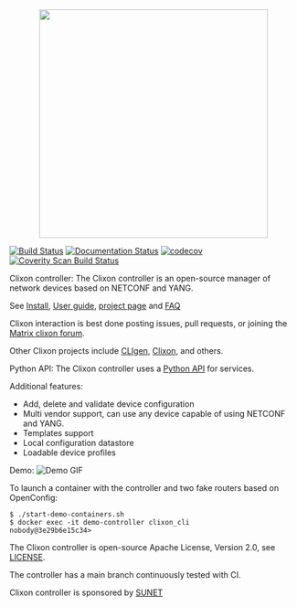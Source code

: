 <div align="center">
  <img src="https://www.clicon.org/Clixon_logga_liggande_med-ikon.png" width="400">
</div>

[![Build Status](https://github.com/clicon/clixon-controller/actions/workflows/test.yml/badge.svg)](https://github.com/clicon/clixon-controller/actions/workflows/test.yml) [![Documentation Status](https://readthedocs.org/projects/clixon-controller-docs/badge/?version=latest)](https://clixon-controller-docs.readthedocs.io/en/latest/?badge=latest) [![codecov](https://codecov.io/gh/clicon/clixon-controller/graph/badge.svg?token=4WUSKL7IQC)](https://codecov.io/gh/clicon/clixon-controller)
<a href="https://scan.coverity.com/projects/clicon-clixon-controller">
  <img alt="Coverity Scan Build Status"
       src="https://scan.coverity.com/projects/29844/badge.svg"/>
</a>

Clixon controller:
The Clixon controller is an open-source manager of network devices based on NETCONF and YANG.

See [Install](INSTALL.md), [User guide](https://clixon-controller-docs.readthedocs.io/en/latest), [project page](https://www.clicon.org/#controller) and [FAQ](https://clixon-controller-docs.readthedocs.io/en/latest/faq.html)

Clixon interaction is best done posting issues, pull requests, or joining the
[Matrix clixon forum](https://matrix.to/#/#clixonforum:matrix.org).

Other Clixon projects include [CLIgen](https://github.com/clicon/cligen), [Clixon](https://github.com/clicon/clixon), and others.

Python API:
The Clixon controller uses a [Python API](https://github.com/clicon/clixon-pyapi) for services.

Additional features:
* Add, delete and validate device configuration
* Multi vendor support, can use any device capable of using NETCONF and YANG.
* Templates support
* Local configuration datastore
* Loadable device profiles

Demo:
![Demo GIF](https://media.githubusercontent.com/media/clicon/clixon-controller/main/demo.gif)

To launch a container with the controller and two fake routers based on OpenConfig:
```
$ ./start-demo-containers.sh
$ docker exec -it demo-controller clixon_cli
nobody@3e29b6e15c34>
```

The Clixon controller is open-source Apache License, Version 2.0, see [LICENSE](LICENSE).

The controller has a main branch continuously tested with CI.

Clixon controller is sponsored by [SUNET](https://www.sunet.se)
